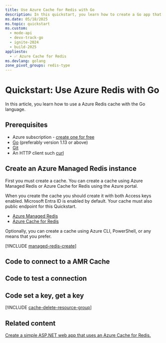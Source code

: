 ```yaml
---
title: Use Azure Cache for Redis with Go
description: In this quickstart, you learn how to create a Go app that uses Azure Cache for Redis.
ms.date: 05/18/2025
ms.topic: quickstart
ms.custom:
  - mode-api
  - devx-track-go
  - ignite-2024
  - build-2025
appliesto:
  - ✅ Azure Cache for Redis
ms.devlang: golang
zone_pivot_groups: redis-type
---
```


# Quickstart: Use Azure Redis with Go

In this article, you learn how to use a Azure Redis cache with the Go language.

<!-- ## Skip to the code on GitHub

If you want to skip straight to the code, see the [Go quickstart](https://github.com/Azure-Samples/azure-redis-cache-go-quickstart/) on GitHub.

We are breaking the connection to this. -->

## Prerequisites

- Azure subscription - [create one for free](https://azure.microsoft.com/free/)
- [Go](https://go.dev/doc/install) (preferably version 1.13 or above)
- [Git](https://git-scm.com/downloads)
- An HTTP client such [curl](https://curl.se/)

## Create an Azure Managed Redis instance

First you must create a cache. You can create a cache using Azure Managed Redis or Azure Cache for Redis using the Azure portal.

When you create the cache you should create it with both Access keys enabled. Microsoft Entra ID is enabled by default. Your cache must also public endpoint for this Quickstart.
- [Azure Managed Redis](includes/managed-redis-create.md)
- [Azure Cache for Redis](/azure/azure-cache-for-redis/quickstart-create-redis)

Optionally, you can create a cache using Azure CLI, PowerShell, or any means that you prefer.

[!INCLUDE [managed-redis-create](includes/managed-redis-create.md)]

## Code to connect to a AMR Cache

## Code to test a connection


## Code set a key, get a key














<!-- clean up resoureces include -->

[!INCLUDE [cache-delete-resource-group](includes/cache-delete-resource-group.md)]

## Related content

[Create a simple ASP.NET web app that uses an Azure Cache for Redis.](web-app-cache-howto.md)
<!-- Link to Redis Extension for connecting -->
<!-- Link to any Redis code sample on their site that are germane -->